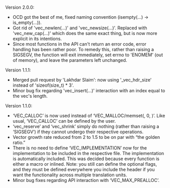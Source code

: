 Version 2.0.0:
- OCD got the best of me, fixed naming convention (isempty(...) -> is_empty(...)).
- Got rid of 'vec_newlen(...)' and 'vec_newsize(...)'. Replaced with 'vec_new_cap(...)' which does the same exact thing, but is now more explicit in its intentions.
- Since most functions in the API can't return an error code, error handling has been rather poor. To remedy this, rather than raising a SIGSEGV, the function will exit immediately, set errno to 'ENOMEM' (out of memory), and leave the parameters left unchanged.


Version 1.1.1:
- Merged pull request by 'Lakhdar Slaim': now using '_vec_hdr_size' instead of 'sizeof(size_t) * 3'.
- Minor bug fix regarding 'vec_insert(...)' interaction with an index equal to the vec's length.


Version 1.1.0:
- ‘VEC_CALLOC’ is now used instead of ‘VEC_MALLOC/memset(, 0, )’. Like usual, ‘VEC_CALLOC’ can be defined by the user.
- ‘vec_reserve’ and ‘vec_shrink’ simply do nothing (rather than raising a ‘SIGSEGV’) if they cannot undergo their respective 
  operations.
- Vector growth rate reduced from 2 to 1.5 to be on par with “the golden ratio.”
- There is no need to define ‘VEC_IMPLEMENTATION’ now for the implementation to be included in the respective file. 
  The implementation is automatically included. This was decided because every function is either a macro or inlined. 
  Note: you still can define the optional flags, and they must be defined everywhere you include the header if you want the 
  functionality across multiple translation units.
- Minor bug fixes regarding API interaction with ‘VEC_MAX_PREALLOC’.
